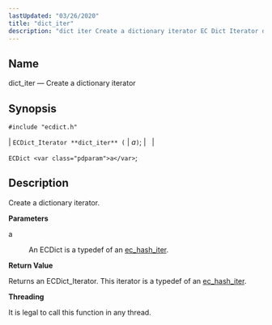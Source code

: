 ```yaml
---
lastUpdated: "03/26/2020"
title: "dict_iter"
description: "dict iter Create a dictionary iterator EC Dict Iterator dict iter a EC Dict a Create a dictionary iterator a An EC Dict is a typedef of an ec hash iter Returns an EC Dict Iterator This iterator is a typedef of an ec hash iter It is legal to..."
---
```


<a name="apis.dict_iter"></a> 
## Name

dict_iter — Create a dictionary iterator

## Synopsis

`#include "ecdict.h"`

| `ECDict_Iterator **dict_iter** (` | <var class="pdparam">a</var>`)`; |   |

`ECDict <var class="pdparam">a</var>`;<a name="idp49959712"></a> 
## Description

Create a dictionary iterator.

**<a name="idp49960928"></a> Parameters**

<dl class="variablelist">

<dt>a</dt>

<dd>

An ECDict is a typedef of an [ec_hash_iter](/momentum/3/3-api/structs-ec-hash-iter).

</dd>

</dl>

**<a name="idp49964368"></a> Return Value**

Returns an ECDict_Iterator. This iterator is a typedef of an [ec_hash_iter](/momentum/3/3-api/structs-ec-hash-iter).

**<a name="idp49966048"></a> Threading**

It is legal to call this function in any thread.